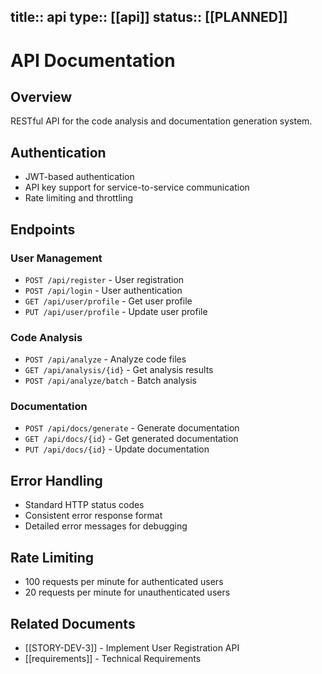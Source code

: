 title:: api
type:: [[api]]
status:: [[PLANNED]]
---
# API Documentation

## Overview
RESTful API for the code analysis and documentation generation system.

## Authentication
- JWT-based authentication
- API key support for service-to-service communication
- Rate limiting and throttling

## Endpoints

### User Management
- `POST /api/register` - User registration
- `POST /api/login` - User authentication
- `GET /api/user/profile` - Get user profile
- `PUT /api/user/profile` - Update user profile

### Code Analysis
- `POST /api/analyze` - Analyze code files
- `GET /api/analysis/{id}` - Get analysis results
- `POST /api/analyze/batch` - Batch analysis

### Documentation
- `POST /api/docs/generate` - Generate documentation
- `GET /api/docs/{id}` - Get generated documentation
- `PUT /api/docs/{id}` - Update documentation

## Error Handling
- Standard HTTP status codes
- Consistent error response format
- Detailed error messages for debugging

## Rate Limiting
- 100 requests per minute for authenticated users
- 20 requests per minute for unauthenticated users

## Related Documents
- [[STORY-DEV-3]] - Implement User Registration API
- [[requirements]] - Technical Requirements